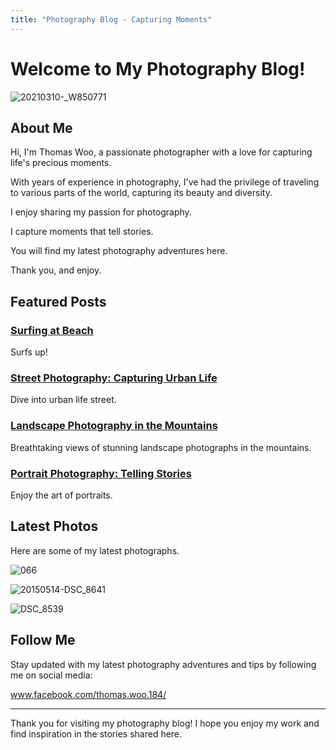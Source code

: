 ```yaml
---
title: "Photography Blog - Capturing Moments"
---
```


# Welcome to My Photography Blog!

![20210310-_W850771](https://github.com/user-attachments/assets/2a898854-0943-4781-a0f3-3cf792fe554f)



## About Me

Hi, I'm Thomas Woo, a passionate photographer with a love for capturing life's precious moments. 

With years of experience in photography, I've had the privilege of traveling to various parts of the world, capturing its beauty and diversity.

I enjoy sharing my passion for photography. 

I capture moments that tell stories.

You will find my latest photography adventures here.

Thank you, and enjoy.



## Featured Posts

### [Surfing at Beach](/ThomasWoo--Photography/2025/03/15/Surfing)
Surfs up!

### [Street Photography: Capturing Urban Life](/ThomasWoo--Photography/2025/03/15/Street)
Dive into urban life street.

### [Landscape Photography in the Mountains](/ThomasWoo--Photography/2025/03/15/Landscape)
Breathtaking views of stunning landscape photographs in the mountains.

### [Portrait Photography: Telling Stories](/ThomasWoo--Photography/2025/03/15/Portrait)
Enjoy the art of portraits.




## Latest Photos

Here are some of my latest photographs.

![066](https://github.com/user-attachments/assets/cda8cd8a-bb80-4822-bacf-a7f505dae029)

![20150514-DSC_8641](https://github.com/user-attachments/assets/fe6eb833-1310-4f90-abc8-f481a80a850d)

![DSC_8539](https://github.com/user-attachments/assets/4c94cfd0-c38f-453d-98f7-2bc9d97f17f3)



## Follow Me

Stay updated with my latest photography adventures and tips by following me on social media:

www.facebook.com/thomas.woo.184/

---

Thank you for visiting my photography blog! I hope you enjoy my work and find inspiration in the stories shared here.

